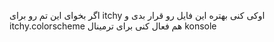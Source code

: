 اگر بخوای این تم رو برای itchy اوکی کنی
بهتره این فایل رو قرار بدی و itchy.colorscheme هم فعال کنی برای ترمینال konsole
